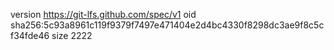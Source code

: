 version https://git-lfs.github.com/spec/v1
oid sha256:5c93a8961c119f9379f7497e471404e2d4bc4330f8298dc3ae9f8c5cf34fde46
size 2222
